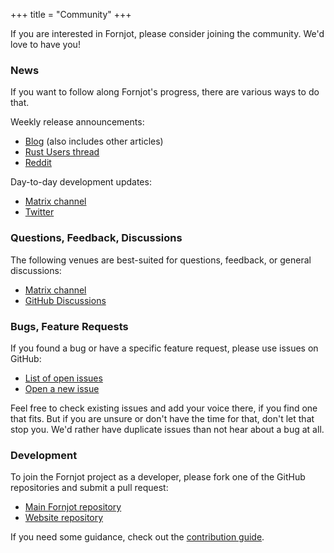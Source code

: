 +++
title = "Community"
+++

If you are interested in Fornjot, please consider joining the community. We'd love to have you!


### News

If you want to follow along Fornjot's progress, there are various ways to do that.

Weekly release announcements:
- [Blog](/blog) (also includes other articles)
- [Rust Users thread](https://users.rust-lang.org/t/fornjot-code-first-cad-in-rust-weekly-release/71783)
- [Reddit](https://www.reddit.com/user/hannobraun)

Day-to-day development updates:
- [Matrix channel]
- [Twitter](https://twitter.com/hannobraun)


### Questions, Feedback, Discussions

The following venues are best-suited for questions, feedback, or general discussions:

- [Matrix channel]
- [GitHub Discussions](https://github.com/hannobraun/Fornjot/discussions)


### Bugs, Feature Requests

If you found a bug or have a specific feature request, please use issues on GitHub:

- [List of open issues](https://github.com/hannobraun/Fornjot/issues)
- [Open a new issue](https://github.com/hannobraun/Fornjot/issues/new)

Feel free to check existing issues and add your voice there, if you find one that fits. But if you are unsure or don't have the time for that, don't let that stop you. We'd rather have duplicate issues than not hear about a bug at all.


### Development

To join the Fornjot project as a developer, please fork one of the GitHub repositories and submit a pull request:

- [Main Fornjot repository](https://github.com/hannobraun/Fornjot)
- [Website repository](https://github.com/hannobraun/www.fornjot.app)

If you need some guidance, check out the [contribution guide](https://github.com/hannobraun/Fornjot/blob/main/CONTRIBUTING.md).


[Matrix channel]: https://matrix.to/#/#fornjot:braun-odw.eu
